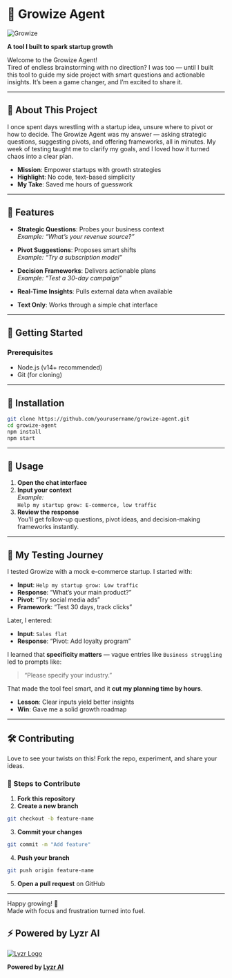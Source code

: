 
# 🌱 Growize Agent

![Growize](https://i.postimg.cc/Njy6YJdg/Screenshot-2025-07-02-233652.png)

**A tool I built to spark startup growth**

Welcome to the Growize Agent!  
Tired of endless brainstorming with no direction? I was too — until I built this tool to guide my side project with smart questions and actionable insights. It’s been a game changer, and I’m excited to share it.

---

## 🌿 About This Project

I once spent days wrestling with a startup idea, unsure where to pivot or how to decide. The Growize Agent was my answer — asking strategic questions, suggesting pivots, and offering frameworks, all in minutes. My week of testing taught me to clarify my goals, and I loved how it turned chaos into a clear plan.

- **Mission**: Empower startups with growth strategies  
- **Highlight**: No code, text-based simplicity  
- **My Take**: Saved me hours of guesswork

---

## 🎨 Features

- **Strategic Questions**: Probes your business context  
  _Example: “What’s your revenue source?”_

- **Pivot Suggestions**: Proposes smart shifts  
  _Example: “Try a subscription model”_

- **Decision Frameworks**: Delivers actionable plans  
  _Example: “Test a 30-day campaign”_

- **Real-Time Insights**: Pulls external data when available

- **Text Only**: Works through a simple chat interface

---

## 🚀 Getting Started

### Prerequisites

- Node.js (v14+ recommended)  
- Git (for cloning)

---

## 🔧 Installation

```bash
git clone https://github.com/yourusername/growize-agent.git
cd growize-agent
npm install
npm start
```

---

## 💬 Usage

1. **Open the chat interface**
2. **Input your context**  
   _Example:_  
   `Help my startup grow: E-commerce, low traffic`
3. **Review the response**  
   You'll get follow-up questions, pivot ideas, and decision-making frameworks instantly.

---

## 🧪 My Testing Journey

I tested Growize with a mock e-commerce startup. I started with:

- **Input**: `Help my startup grow: Low traffic`  
- **Response**: “What’s your main product?”  
- **Pivot**: “Try social media ads”  
- **Framework**: “Test 30 days, track clicks”

Later, I entered:

- **Input**: `Sales flat`  
- **Response**: “Pivot: Add loyalty program”

I learned that **specificity matters** — vague entries like `Business struggling` led to prompts like:  
> “Please specify your industry.”

That made the tool feel smart, and it **cut my planning time by hours**.

- **Lesson**: Clear inputs yield better insights  
- **Win**: Gave me a solid growth roadmap

---

## 🛠️ Contributing

Love to see your twists on this! Fork the repo, experiment, and share your ideas.

### 📌 Steps to Contribute

1. **Fork this repository**
2. **Create a new branch**

```bash
git checkout -b feature-name
```

3. **Commit your changes**

```bash
git commit -m "Add feature"
```

4. **Push your branch**

```bash
git push origin feature-name
```

5. **Open a pull request** on GitHub

---

Happy growing! 🌱  
Made with focus and frustration turned into fuel.

## ⚡ Powered by Lyzr AI

[![Lyzr Logo](https://media.licdn.com/dms/image/v2/D560BAQEe3SDOTBE1hQ/company-logo_200_200/company-logo_200_200/0/1735975302199/lyzr_platform_logo?e=2147483647&v=beta&t=5Qylgfjy05Fm9L7XvkOKFKWFip5Yvk5q3WddHWx4NMM)](https://lyzr.ai)

**Powered by [Lyzr AI](https://www.lyzr.ai)**
